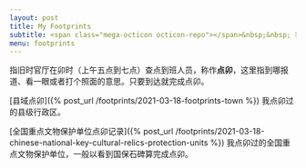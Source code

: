 ```yaml
---
layout: post
title: My Footprints
subtitle: <span class="mega-octicon octicon-repo"></span>&nbsp;&nbsp; 我卯过的一切。
menu: footprints
---
```

指旧时官厅在卯时（上午五点到七点）查点到班人员，称作**点卯**，这里指到哪报道、看一眼或者打个照面的意思。只要到达就完成点卯。

[县域点卯]({% post_url /footprints/2021-03-18-footprints-town %}) 我点卯过的县级行政区。

[全国重点文物保护单位点卯记录]({% post_url /footprints/2021-03-18-chinese-national-key-cultural-relics-protection-units %}) 我点卯过的全国重点文物保护单位，一般以看到国保石碑算完成点卯。